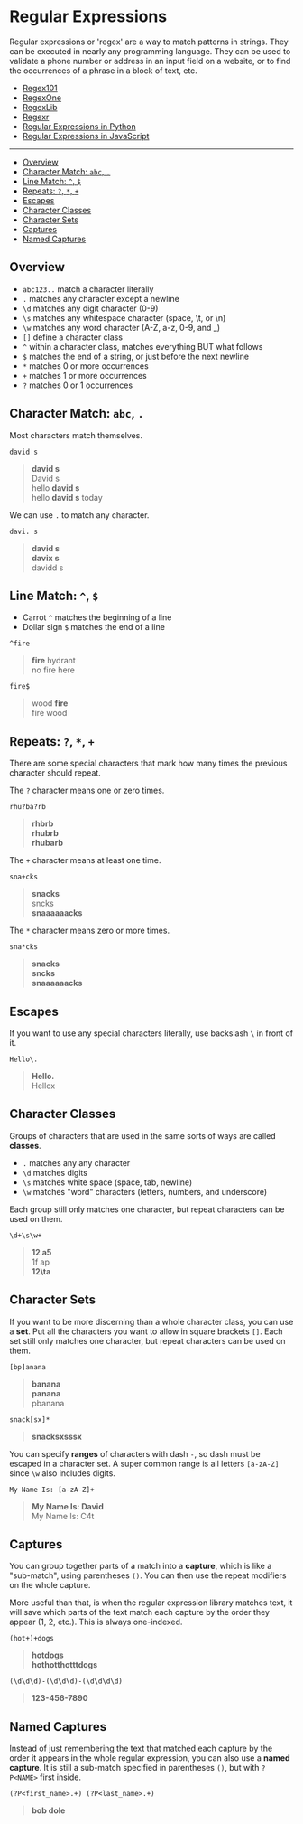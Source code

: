 
# Regular Expressions

Regular expressions or 'regex' are a way to match patterns in strings. They can be executed in nearly any programming language. They can be used to validate a phone number or address in an input field on a website, or to find the occurrences of a phrase in a block of text, etc.

- [Regex101](https://regex101.com)
- [RegexOne](https://regexone.com/)
- [RegexLib](https://regexlib.com/)
- [Regexr](https://regexr.com/)
- [Regular Expressions in Python](../1%20Python/docs/Regular%20Expressions%20in%20Python.md)
- [Regular Expressions in JavaScript](../3%20JavaScript/docs/Regular%20Expressions%20in%20JavaScript.md)

--------

- [Overview](#overview)
- [Character Match: `abc`, `.`](#character-match-abc-)
- [Line Match: `^`, `$`](#line-match--)
- [Repeats: `?`, `*`, `+`](#repeats---)
- [Escapes](#escapes)
- [Character Classes](#character-classes)
- [Character Sets](#character-sets)
- [Captures](#captures)
- [Named Captures](#named-captures)


## Overview

- `abc123..` match a character literally
- `.` matches any character except a newline
- `\d` matches any digit character (0-9)
- `\s` matches any whitespace character (space, \t, or \n)
- `\w` matches any word character (A-Z, a-z, 0-9, and _)
- `[]` define a character class
- `^` within a character class, matches everything BUT what follows
- `$` matches the end of a string, or just before the next newline
- `*` matches 0 or more occurrences
- `+` matches 1 or more occurrences
- `?` matches 0 or 1 occurrences

## Character Match: `abc`, `.`

Most characters match themselves.

```re
david s
```
> **david s**<br/>
> David s<br/>
> hello **david s**<br/>
> hello **david s** today<br/>

We can use `.` to match any character.

```re
davi. s
```
> **david s**<br/>
> **davix s**<br/>
> davidd s<br/>

## Line Match: `^`, `$`

- Carrot `^` matches the beginning of a line
- Dollar sign `$` matches the end of a line

```re
^fire
```
> **fire** hydrant<br/>
> no fire here<br/>

```re
fire$
```
> wood **fire**<br/>
> fire wood<br/>


## Repeats: `?`, `*`, `+`

There are some special characters that mark how many times the previous character should repeat.

The `?` character means one or zero times.

```re
rhu?ba?rb
```
> **rhbrb**<br/>
> **rhubrb**<br/>
> **rhubarb**

The `+` character means at least one time.

```re
sna+cks
```
> **snacks**<br/>
> sncks<br/>
> **snaaaaaacks**

The `*` character means zero or more times.

```re
sna*cks
```
> **snacks**<br/>
> **sncks**<br/>
> **snaaaaaacks**

## Escapes

If you want to use any special characters literally, use backslash `\` in front of it.

```re
Hello\.
```
> **Hello.**<br/>
> Hellox

## Character Classes

Groups of characters that are used in the same sorts of ways are called **classes**.

- `.` matches any any character
- `\d` matches digits
- `\s` matches white space (space, tab, newline)
- `\w` matches "word" characters (letters, numbers, and underscore)

Each group still only matches one character, but repeat characters can be used on them.

```re
\d+\s\w+
```
> **12 a5**<br/>
> 1f ap<br/>
> **12\ta**<br/>

## Character Sets

If you want to be more discerning than a whole character class, you can use a **set**. Put all the characters you want to allow in square brackets `[]`. Each set still only matches one character, but repeat characters can be used on them.

```re
[bp]anana
```
> **banana**<br/>
> **panana**<br/>
> pbanana

```re
snack[sx]*
```
> **snacksxsssx**

You can specify **ranges** of characters with dash `-`, so dash must be escaped in a character set. A super common range is all letters `[a-zA-Z]` since `\w` also includes digits.

```re
My Name Is: [a-zA-Z]+
```
> **My Name Is: David**<br/>
> My Name Is: C4t

## Captures

You can group together parts of a match into a **capture**, which is like a "sub-match", using parentheses `()`. You can then use the repeat modifiers on the whole capture.

More useful than that, is when the regular expression library matches text, it will save which parts of the text match each capture by the order they appear (1, 2, etc.). This is always one-indexed.

```re
(hot+)+dogs
```
> **hotdogs**<br/>
> **hothotthotttdogs**

```re
(\d\d\d)-(\d\d\d)-(\d\d\d\d)
```
> **123-456-7890**

## Named Captures

Instead of just remembering the text that matched each capture by the order it appears in the whole regular expression, you can also use a **named capture**. It is still a sub-match specified in parentheses `()`, but with `?P<NAME>` first inside.

```re
(?P<first_name>.+) (?P<last_name>.+)
```
> **bob dole**


